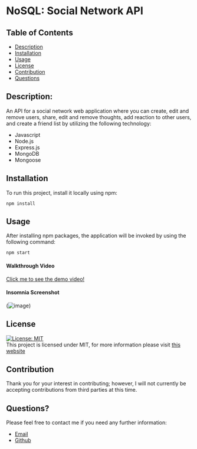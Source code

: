 # NoSQL: Social Network API

## Table of Contents

- [Description](#description)
- [Installation](#installation)
- [Usage](#usage)
- [License](#license)
- [Contribution](#contribution)
- [Questions](#questions)

## Description:

An API for a social network web application where you can create, edit and remove users, share, edit and remove thoughts, add reaction to other users, and create a friend list by utilizing the following technology:

- Javascript
- Node.js
- Express.js
- MongoDB
- Mongoose

## Installation

To run this project, install it locally using npm:

```
npm install
```

## Usage

After installing npm packages, the application will be invoked by using the following command:

```
npm start
```

#### Walkthrough Video

[Click me to see the demo video!](https://drive.google.com/file/d/1N6k9HD7Hqebs3Px693RvgFYQHQEFETrm/view)

#### Insomnia Screenshot

(![image](https://user-images.githubusercontent.com/107082980/185712903-8042cfcc-f79b-4998-9ae9-dd3aefd7111f.png))

## License

[![License: MIT](https://img.shields.io/badge/License-MIT-yellow.svg)](https://opensource.org/licenses/MIT) <br>
This project is licensed under MIT, for more information please visit [this website](https://opensource.org/licenses/MIT)

## Contribution

Thank you for your interest in contributing; however, I will not currently be accepting contributions from third parties at this time.

## Questions?

Please feel free to contact me if you need any further information:

- [Email](mailto:chrisdmle@gmail.com)
- [Github](https://github.com/chrisdmle)
